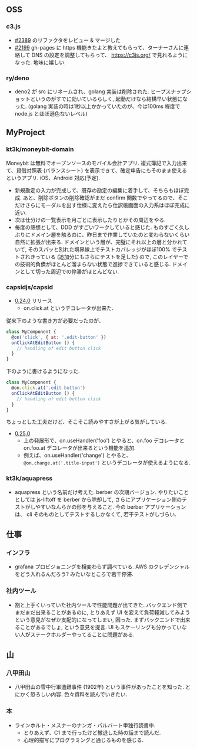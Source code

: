 ## OSS

### c3.js

- [#2389](https://github.com/c3js/c3/pull/2389) のリファクタをレビュー & マージした
- [#2199](https://github.com/c3js/c3/issues/2199) gh-pages に https 機能きたよと教えてもらって、ターナーさんに連絡して DNS の設定を調整してもらって、 https://c3js.org/ で見れるようになった. 地味に嬉しい.

### ry/deno

- deno2 が src にリネームされ、golang 実装は削除された. ヒープスナップショットというのがすでに効いているらしく, 起動だけなら結構早い状態になった. (golang 実装の時は1秒以上かかっていたのが、今は100ms 程度で node.js とほぼ遜色ないレベル)

## MyProject

### kt3k/moneybit-domain

Moneybit は無料でオープンソースのモバイル会計アプリ. 複式簿記で入力出来て、貸借対照表 (バランスシート) を表示できて、確定申告にもそのまま使えるというアプリ. iOS、Android 対応(予定).

- 新規勘定の入力が完成して、既存の勘定の編集に着手して、そちらもほぼ完成. あと、削除ボタンの削除確認がまだ confirm 関数でやってるので、そこだけさらにモーダルを出す仕様に変えたら仕訳帳画面の入力系はほぼ完成に近い.
- 次は仕分けの一覧表示を月ごとに表示したりとかその周辺をやる.
- 毎度の感想として、DDD がすごいワークしていると感じた. ものすごく久しぶりにドメイン層を触るのに、昨日まで作業していたのと変わらないくらい自然に拡張が出来る. ドメインという層が、完璧にそれ以上の層と分かれていて, そのスパッと別れた境界線上でテストカバレッジがほぼ100% でテストされきっている (追加分にもさらにテストを足した) ので, このレイヤーでの技術的負債がほとんど溜まらない状態で進捗できていると感じる. ドメインとして切った周辺での停滞がほとんどない.

### capsidjs/capsid

- [0.24.0](https://github.com/capsidjs/capsid/releases/tag/v0.24.0) リリース
  - on.click.at というデコレータが出来た.

従来下のような書き方が必要だったのが、

```javascript
class MyComponent {
  @on('click', { at: '.edit-button' })
  onClickAtEditButton () {
    // handling of edit button click
  }
}
```

下のように書けるようになった.

```js
class MyComponent {
  @on.click.at('.edit-button')
  onClickAtEditButton () {
    // handling of edit button click
  }
}
```

ちょっとした工夫だけど、そこそこ読みやすさが上がる気がしている.

- [0.25.0](https://github.com/capsidjs/capsid/releases/tag/v0.25.0)
  - 上の発展形で、on.useHandler('foo') とやると、on.foo デコレータと on.foo.at デコレータが出来るという機能を追加.
  - 例えば、on.useHandler('change') とやると、` @on.change.at('.title-input')` というデコレータが使えるようになる.

### kt3k/aquapress

- aquapress という名前だけ考えた. berber の次期バージョン. やりたいこととしては js-liftoff を berber から除却して, さらにアプリケーション側のテストがしやすいなんらかの形を与えること. 今の berber アプリケーションは、 cli そのものとしてテストするしかなくて, 若干テストがしづらい.

## 仕事

### インフラ

- grafana プロビジョニングを相変わらず調べている. AWS のクレデンシャルをどう入れるんだろう? みたいなところで若干停滞.

### 社内ツール

- 割と上手くいっていた社内ツールで性能問題が出てきた. バックエンド側でまだまだ出来ることがあるのに, とりあえず UI を変えて負荷軽減してみようという意見がなぜか支配的になってしまい, 困った. まずバックエンドで出来ることがあるでしょ, という意見を提言. UI もスケーリングも分かっていない人がステークホルダーやってることに問題がある.

## 山

### 八甲田山

- 八甲田山の雪中行軍遭難事件 (1902年) という事件があったことを知った. とにかく恐ろしい内容. 色々資料を読んでいきたい.

### 本

- ラインホルト・メスナーのナンガ・パルバート単独行読書中.
  - とりあえず、C1 まで行ったけど撤退した時の話まで読んだ.
  - 心理的描写にプログラミングと通じるものを感じる.
